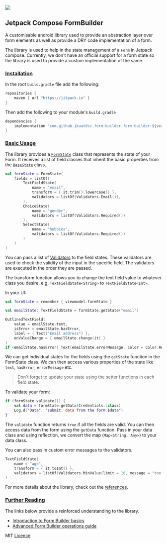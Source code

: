 [![](https://jitpack.io/v/jkuatdsc/form-builder.svg)](https://jitpack.io/#jkuatdsc/form-builder)

## Jetpack Compose FormBuilder

A customisable android library used to provide an abstraction layer over form elements as well as provide a DRY code
implementation of a form.

The library is used to help in the state management of a `Form` in Jetpack compose. Currently, we don't have an official
support for a form state so the library is used to provide a custom implementation of the same.

### <a id="installs" href="#installs">Installation</a>

In the root `build.gradle` file add the following:

```groovy
repositories {
    maven { url "https://jitpack.io" }
}
```

Then add the following to your module's `build.gradle`

```groovy
dependencies {
    implementation 'com.github.jkuatdsc.form-builder:form-builder:${version}'
}
```

### <a id="basics" href="#basics">Basic Usage</a>

The library provides a [`FormState`](/form-builder/src/main/java/com/dsc/form_builder/FormState.kt) class that
represents the state of your Form. It receives a list of field classes that inherit the basic properties from the
[`BaseState`](/form-builder/src/main/java/com/dsc/form_builder/BaseState.kt) class.

```kotlin
val formState = FormState(
    fields = listOf(
        TextFieldState(
            name = "email",
            transform = { it.trim().lowercase() },
            validators = listOf(Validators.Email()),
        ),
        ChoiceState(
            name = "gender",
            validators = listOf(Validators.Required())
        ),
        SelectState(
            name = "hobbies",
            validators = listOf(Validators.Required())
        )
    )
)
```

You can pass a list of [Validators](/form-builder/src/main/java/com/dsc/form_builder/Validators.kt) to the
field states. These validators are used to check the validity of the input in the specific field. The validators are
executed in the order they are passed.

The transform function allows you to change the text field value to whatever class you desire, e.g, `TextFieldState<String>` to `TextFieldState<Int>`.

In your UI:

```kotlin
val formState = remember { viewmodel.formState }

val emailState: TextFieldState = formState.getState("email")

OutlinedTextField(
    value = emailState.text,
    isError = emailState.hasError,
    label = { Text("Email address") },
    onValueChange = { emailState.change(it) }
)
if (emailState.hasError) Text(emailState.errorMessage, color = Color.Red)
```

We can get individual states for the fields using the `getState` function in the FormState class. We can then access
various properties of the state like `text`, `hasError`, `errorMessage` etc.

> Don't forget to update your state using the setter functions in each field state.

To validate your form:

```kotlin
if (formState.validate()) {
    val data = formState.getData(Credentials::class)
    Log.d("Data", "submit: data from the form $data")
}
```

The `validate` function returns `true` if all the fields are valid. You can then access data from the form using
the `getData` function. Pass in your data class and using reflection, we convert the map (`Map<String, Any>`) to your
data class.

You can also pass in custom error messages to the validators.

```kotlin
TextFieldState(
    name = "age",
    transform = { it.toInt() },
    validators = listOf(Validators.MinValue(limit = 18, message = "too young"))
)
```

For more details about the library, check out the [references](https://jkuatdsc.github.io/form-builder/).

### <a id="links" href="#links">Further Reading</a>

The links below provide a reinforced understanding to the library.
* [Introduction to Form Builder basics](https://www.section.io/engineering-education/jetpack-compose-forms/)
* [Advanced Form Builder operations guide](https://www.section.io/engineering-education/making-jetpack-form-builder/)

MIT [Licence](LICENSE)
